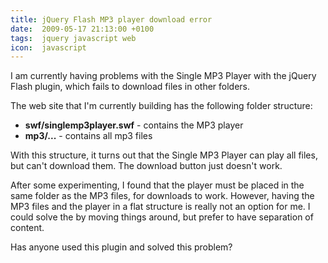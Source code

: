 ```yaml
---
title: jQuery Flash MP3 player download error
date:  2009-05-17 21:13:00 +0100
tags:  jquery javascript web
icon:  javascript
---
```


I am currently having problems with the Single MP3 Player with the jQuery Flash
plugin, which fails to download files in other folders.

The web site that I'm currently building has the following folder structure:

* **swf/singlemp3player.swf** - contains the MP3 player
* **mp3/...** - contains all mp3 files

With this structure, it turns out that the Single MP3 Player can play all files,
but can't download them. The download button just doesn't work.

After some experimenting, I found that the player must be placed in the same
folder as the MP3 files, for downloads to work. However, having the MP3 files and
the player in a flat structure is really not an option for me. I could solve the 
 by moving things around, but prefer to have separation of content.

Has anyone used this plugin and solved this problem?